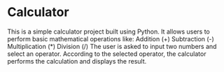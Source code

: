 # Calculator
This is a simple calculator project built using Python. It allows users to perform basic mathematical operations like:  Addition (+)  Subtraction (-)  Multiplication (*)  Division (/)  The user is asked to input two numbers and select an operator. According to the selected operator, the calculator performs the calculation and displays the result.
